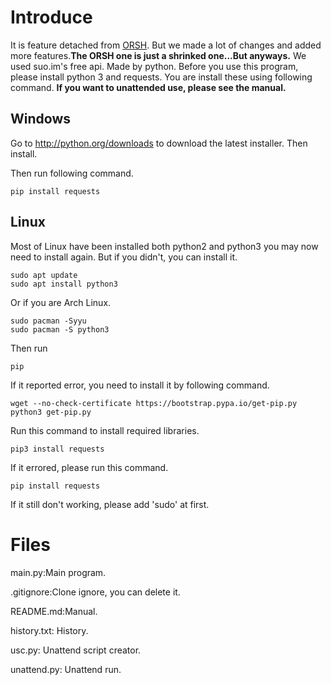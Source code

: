 # Introduce
It is feature detached from <a href="https://github.com/shuairuan/orsh">ORSH</a>. But we made a lot of changes and added more features.__The ORSH one is just a shrinked one...__**But anyways.**
We used suo.im's free api.
Made by python.
Before you use this program, please install python 3 and requests. You are install these using following command.
**If you want to unattended use, please see the manual.**

## Windows
Go to <a href="http://python.org/downloads"> http://python.org/downloads</a> to download the latest installer. Then install.

Then run following command.
```shell
pip install requests
```

## Linux
Most of Linux have been installed both python2 and python3 you may now need to install again. But if you didn't, you can install it.
```shell
sudo apt update
sudo apt install python3
```
Or if you are Arch Linux.
```shell
sudo pacman -Syyu
sudo pacman -S python3
```

Then run 
```shell
pip
```

If it reported error, you need to install it by following command.
```shell
wget --no-check-certificate https://bootstrap.pypa.io/get-pip.py
python3 get-pip.py
```





Run this command to install required libraries.
```shell
pip3 install requests
```

If it errored, please run this command.
```shell
pip install requests
```

If it still don't working, please add 'sudo' at first.

# Files

main.py:Main program.

.gitignore:Clone ignore, you can delete it.

README.md:Manual.

history.txt: History.

usc.py: Unattend script creator.

unattend.py: Unattend run.
